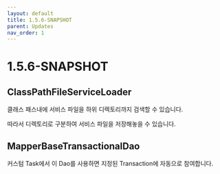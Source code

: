 ```yaml
---
layout: default
title: 1.5.6-SNAPSHOT
parent: Updates
nav_order: 1
---
```


# 1.5.6-SNAPSHOT

## ClassPathFileServiceLoader
클래스 패스내에 서비스 파일을 하위 디렉토리까지 검색할 수 있습니다.

따라서 디렉토리로 구분하여 서비스 파일을 저장해놓을 수 있습니다.

## MapperBaseTransactionalDao
커스텀 Task에서 이 Dao를 사용하면 지정된 Transaction에 자동으로 참여합니다.